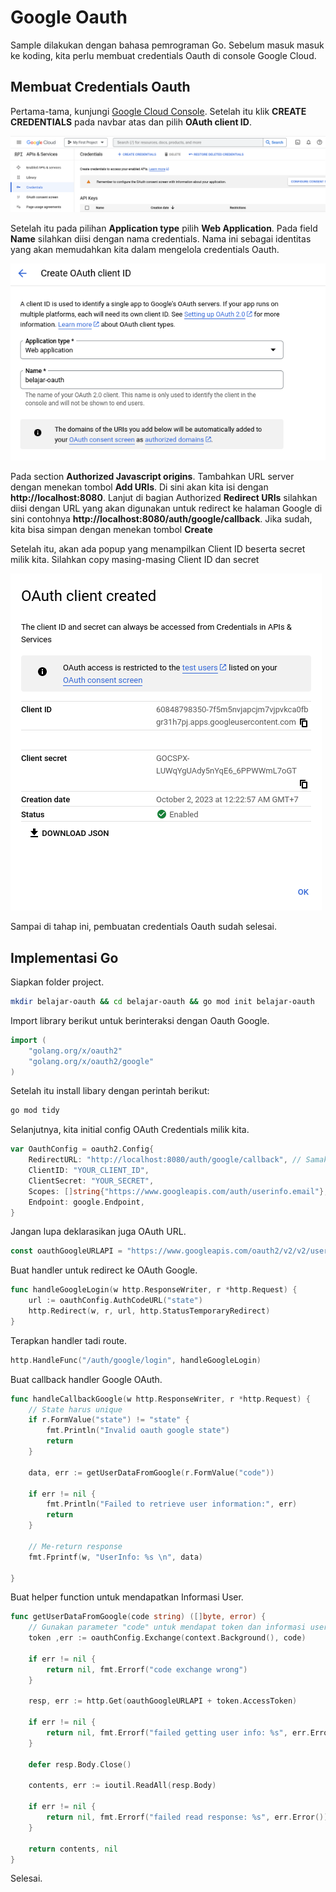# Google Oauth
Sample dilakukan dengan bahasa pemrograman Go.
Sebelum masuk masuk ke koding, kita perlu membuat credentials Oauth di console Google Cloud.

## Membuat Credentials Oauth
<p>Pertama-tama, kunjungi <a href="https://console.cloud.google.com/apis/credentials">Google Cloud Console</a>.
Setelah itu klik <b>CREATE CREDENTIALS</b> pada navbar atas dan pilih <b>OAuth client ID</b>.</p>
<img  src="img/console-1.png">
<p>Setelah itu pada pilihan <b>Application type</b> pilih <b>Web Application</b>.
Pada field <b>Name</b> silahkan diisi dengan nama credentials. 
Nama ini sebagai identitas yang akan memudahkan kita dalam mengelola credentials Oauth.</p>
<img src="img/console-2.png">
<p>Pada section <b>Authorized Javascript origins</b>. Tambahkan URL server dengan menekan tombol <b>Add URIs</b>.
Di sini akan kita isi dengan <b>http://localhost:8080</b>. Lanjut di bagian Authorized <b>Redirect URIs</b> silahkan diisi dengan URL yang akan digunakan untuk redirect ke halaman Google di sini contohnya <b>http://localhost:8080/auth/google/callback</b>. Jika sudah, kita bisa simpan dengan menekan tombol <b>Create</b>
</p>
<p>Setelah itu, akan ada popup yang menampilkan Client ID beserta secret milik kita. Silahkan copy masing-masing Client ID dan secret</p>
<img src="img/console-3.png">
<p>Sampai di tahap ini, pembuatan credentials Oauth sudah selesai.</p>

## Implementasi Go 
<p>Siapkan folder project.</p>


```sh 
mkdir belajar-oauth && cd belajar-oauth && go mod init belajar-oauth
```

<p>Import library berikut untuk berinteraksi dengan Oauth Google.</p>


```go 
import (
    "golang.org/x/oauth2"
	"golang.org/x/oauth2/google"
)
```

Setelah itu install libary dengan perintah berikut:

```sh
go mod tidy
```

Selanjutnya, kita initial config OAuth Credentials milik kita.


```go 
var OauthConfig = oauth2.Config{
    RedirectURL: "http://localhost:8080/auth/google/callback", // Samakan dengan yang ada pada Redirect URIs
    ClientID: "YOUR_CLIENT_ID",
    ClientSecret: "YOUR_SECRET",
    Scopes: []string{"https://www.googleapis.com/auth/userinfo.email"}, // Scope profile yang akan diambil
    Endpoint: google.Endpoint,
}
```

Jangan lupa deklarasikan juga OAuth URL.

```go 
const oauthGoogleURLAPI = "https://www.googleapis.com/oauth2/v2/v2/userinfo?access_token="
```

Buat handler untuk redirect ke OAuth Google.

```go 
func handleGoogleLogin(w http.ResponseWriter, r *http.Request) {
    url := oauthConfig.AuthCodeURL("state")
    http.Redirect(w, r, url, http.StatusTemporaryRedirect)
}
```

Terapkan handler tadi route.

```go 
http.HandleFunc("/auth/google/login", handleGoogleLogin)
```

Buat callback handler Google OAuth.

```go 
func handleCallbackGoogle(w http.ResponseWriter, r *http.Request) {
    // State harus unique
    if r.FormValue("state") != "state" {
        fmt.Println("Invalid oauth google state")
        return
    }

    data, err := getUserDataFromGoogle(r.FormValue("code"))

    if err != nil {
        fmt.Println("Failed to retrieve user information:", err)
        return
    }

    // Me-return response 
    fmt.Fprintf(w, "UserInfo: %s \n", data)
    
}
```
Buat helper function untuk mendapatkan Informasi User.

```go 
func getUserDataFromGoogle(code string) ([]byte, error) {
    // Gunakan parameter "code" untuk mendapat token dan informasi user 
    token ,err := oauthConfig.Exchange(context.Background(), code)
    
    if err != nil {
        return nil, fmt.Errorf("code exchange wrong")
    }

    resp, err := http.Get(oauthGoogleURLAPI + token.AccessToken)

    if err != nil {
        return nil, fmt.Errorf("failed getting user info: %s", err.Error())
    }

    defer resp.Body.Close()
    
    contents, err := ioutil.ReadAll(resp.Body)

    if err != nil {
        return nil, fmt.Errorf("failed read response: %s", err.Error())
    }

    return contents, nil
}


```

Selesai.
